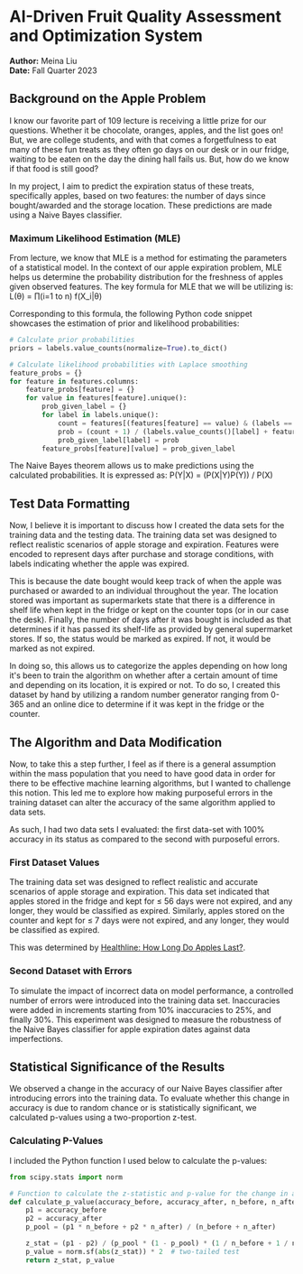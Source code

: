# AI-Driven Fruit Quality Assessment and Optimization System
**Author:** Meina Liu  
**Date:** Fall Quarter 2023

## Background on the Apple Problem
I know our favorite part of 109 lecture is receiving a little prize for our questions. Whether it be chocolate, oranges, apples, and the list goes on! But, we are college students, and with that comes a forgetfulness to eat many of these fun treats as they often go days on our desk or in our fridge, waiting to be eaten on the day the dining hall fails us. But, how do we know if that food is still good?

In my project, I aim to predict the expiration status of these treats, specifically apples, based on two features: the number of days since bought/awarded and the storage location. These predictions are made using a Naive Bayes classifier.

### Maximum Likelihood Estimation (MLE)
From lecture, we know that MLE is a method for estimating the parameters of a statistical model. In the context of our apple expiration problem, MLE helps us determine the probability distribution for the freshness of apples given observed features. The key formula for MLE that we will be utilizing is:
L(θ) = ∏(i=1 to n) f(X_i|θ)

Corresponding to this formula, the following Python code snippet showcases the estimation of prior and likelihood probabilities:

```python
# Calculate prior probabilities
priors = labels.value_counts(normalize=True).to_dict()

# Calculate likelihood probabilities with Laplace smoothing
feature_probs = {}
for feature in features.columns:
    feature_probs[feature] = {}
    for value in features[feature].unique():
        prob_given_label = {}
        for label in labels.unique():
            count = features[(features[feature] == value) & (labels == label)].shape[0]
            prob = (count + 1) / (labels.value_counts()[label] + features[feature].nunique())
            prob_given_label[label] = prob
        feature_probs[feature][value] = prob_given_label
```
   The Naive Bayes theorem allows us to make predictions using the calculated probabilities. It is expressed as: P(Y|X) = (P(X|Y)P(Y)) / P(X)
## Test Data Formatting

Now, I believe it is important to discuss how I created the data sets for the training data and the testing data. The training data set was designed to reflect realistic scenarios of apple storage and expiration. Features were encoded to represent days after purchase and storage conditions, with labels indicating whether the apple was expired. 

This is because the date bought would keep track of when the apple was purchased or awarded to an individual throughout the year. The location stored was important as supermarkets state that there is a difference in shelf life when kept in the fridge or kept on the counter tops (or in our case the desk). Finally, the number of days after it was bought is included as that determines if it has passed its shelf-life as provided by general supermarket stores. If so, the status would be marked as expired. If not, it would be marked as not expired. 

In doing so, this allows us to categorize the apples depending on how long it's been to train the algorithm on whether after a certain amount of time and depending on its location, it is expired or not. To do so, I created this dataset by hand by utilizing a random number generator ranging from 0-365 and an online dice to determine if it was kept in the fridge or the counter.

## The Algorithm and Data Modification

Now, to take this a step further, I feel as if there is a general assumption within the mass population that you need to have good data in order for there to be effective machine learning algorithms, but I wanted to challenge this notion. This led me to explore how making purposeful errors in the training dataset can alter the accuracy of the same algorithm applied to data sets. 

As such, I had two data sets I evaluated: the first data-set with 100% accuracy in its status as compared to the second with purposeful errors.

### First Dataset Values

The training data set was designed to reflect realistic and accurate scenarios of apple storage and expiration. This data set indicated that apples stored in the fridge and kept for ≤ 56 days were not expired, and any longer, they would be classified as expired. Similarly, apples stored on the counter and kept for ≤ 7 days were not expired, and any longer, they would be classified as expired. 

This was determined by [Healthline: How Long Do Apples Last?](https://www.healthline.com/nutrition/how-long-do-apples-last#shelf-life).

### Second Dataset with Errors

To simulate the impact of incorrect data on model performance, a controlled number of errors were introduced into the training data set. Inaccuracies were added in increments starting from 10% inaccuracies to 25%, and finally 30%. This experiment was designed to measure the robustness of the Naive Bayes classifier for apple expiration dates against data imperfections.

## Statistical Significance of the Results

We observed a change in the accuracy of our Naive Bayes classifier after introducing errors into the training data. To evaluate whether this change in accuracy is due to random chance or is statistically significant, we calculated p-values using a two-proportion z-test.

### Calculating P-Values

I included the Python function I used below to calculate the p-values:

```python
from scipy.stats import norm

# Function to calculate the z-statistic and p-value for the change in accuracy
def calculate_p_value(accuracy_before, accuracy_after, n_before, n_after):
    p1 = accuracy_before
    p2 = accuracy_after
    p_pool = (p1 * n_before + p2 * n_after) / (n_before + n_after)

    z_stat = (p1 - p2) / (p_pool * (1 - p_pool) * (1 / n_before + 1 / n_after))**0.5
    p_value = norm.sf(abs(z_stat)) * 2  # two-tailed test
    return z_stat, p_value

